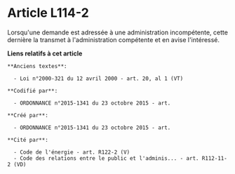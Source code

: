 # Article L114-2

Lorsqu'une demande est adressée à une administration incompétente, cette dernière la transmet à l'administration compétente
et en avise l'intéressé.

**Liens relatifs à cet article**

	**Anciens textes**:

	  - Loi n°2000-321 du 12 avril 2000 - art. 20, al 1 (VT)

	**Codifié par**:

	  - ORDONNANCE n°2015-1341 du 23 octobre 2015 - art.

	**Créé par**:

	  - ORDONNANCE n°2015-1341 du 23 octobre 2015 - art.

	**Cité par**:

	  - Code de l'énergie - art. R122-2 (V)
	  - Code des relations entre le public et l'adminis... - art. R112-11-2 (VD)
